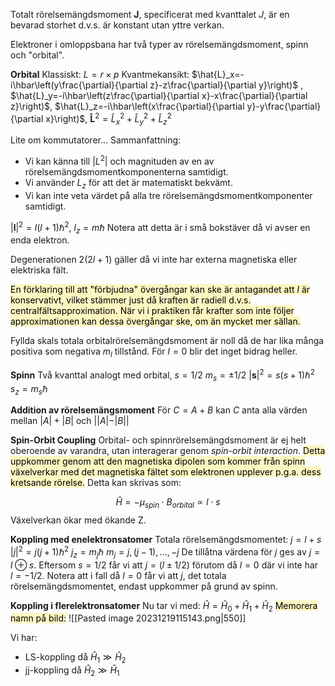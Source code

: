 Totalt rörelsemängdsmoment $\mathbf{J}$, specificerat med kvanttalet $J$, är en bevarad storhet d.v.s. är konstant utan yttre verkan.

Elektroner i omloppsbana har två typer av rörelsemängdsmoment, spinn och "orbital".

**Orbital**
Klassiskt: $L = r \times p$
Kvantmekansikt: $\hat{L}_x=-i\hbar\left(y\frac{\partial}{\partial z}-z\frac{\partial}{\partial y}\right)$ ,
$\hat{L}_y=-i\hbar\left(z\frac{\partial}{\partial x}-x\frac{\partial}{\partial z}\right)$,
$\hat{L}_z=-i\hbar\left(x\frac{\partial}{\partial y}-y\frac{\partial}{\partial x}\right)$,
$\mathbf{\hat{L}}^2 = \hat{L}_x^2+\hat{L}_y^2+\hat{L}_z^2$

Lite om kommutatorer...
Sammanfattning:
- Vi kan känna till $|L^2|$ och magnituden av en av rörelsemängdsmomentkomponenterna samtidigt.
- Vi använder $L_z$ för att det är matematiskt bekvämt.
- Vi kan inte veta värdet på alla tre rörelsemängdsmomentkomponenter samtidigt.

$|\mathbf{l}|^2=l(l+1)\hbar^2$,
$l_z=m\hbar$
Notera att detta är i små bokstäver då vi avser en enda elektron.

Degenerationen $2(2l + 1)$ gäller då vi inte har externa magnetiska eller elektriska fält.

<mark style="background: #FFF3A3A6;">En förklaring till att "förbjudna" övergångar kan ske är antagandet att $l$ är konservativt, vilket stämmer just då kraften är radiell d.v.s. centralfältsapproximation. När vi i praktiken får krafter som inte följer approximationen kan dessa övergångar ske, om än mycket mer sällan.</mark>

Fyllda skals totala orbitalrörelsemängdsmoment är noll då de har lika många positiva som negativa $m_l$ tillstånd. För $l = 0$ blir det inget bidrag heller.

**Spinn**
Två kvanttal analogt med orbital,
$s = 1/2$
$m_s=\pm1/2$
$|\mathbf{s}|^2=s(s+1)\hbar^2$
$s_z=m_s\hbar$

**Addition av rörelsemängsmoment**
För $C = A + B$ kan $C$ anta alla värden mellan $|A| + |B|$ och $||A|-|B||$

**Spin-Orbit Coupling**
Orbital- och spinnrörelsemängdsmoment är ej helt oberoende av varandra, utan interagerar genom *spin-orbit interaction*. <mark style="background: #FFF3A3A6;">Detta uppkommer genom att den magnetiska dipolen som kommer från spinn växelverkar med det magnetiska fältet som elektronen upplever p.g.a. dess kretsande rörelse.</mark> Detta kan skrivas som:

$$\hat{H}=-\mu_{spin}\cdot B_{orbital} \propto l \cdot s$$
Växelverkan ökar med ökande Z.

**Koppling med enelektronsatomer**
Totala rörelsemängdsmomentet:
$j = l + s$
$|j|^2=j(j+1)\hbar^2$
$j_z=m_j\hbar$
$m_j=j,(j-1),...,-j$
De tillåtna värdena för $j$ ges av  $j = l \oplus s$. Eftersom $s=1/2$ får vi att $j=(l \pm 1/2)$ förutom då $l=0$ där vi inte har $l=-1/2$.
Notera att i fall då $l = 0$ får vi att $j$, det totala rörelsemängdsmomentet, endast uppkommer på grund av spinn.

**Koppling i flerelektronsatomer**
Nu tar vi med:
$\hat{H} = \hat{H}_0 + \hat{H}_1 + \hat{H}_2$
<mark style="background: #FFF3A3A6;">Memorera namn på bild:</mark>
![[Pasted image 20231219115143.png|550]]

Vi har:
- LS-koppling då $\hat{H}_1 \gg \hat{H}_2$
- jj-koppling då $\hat{H}_2 \gg \hat{H}_1$
